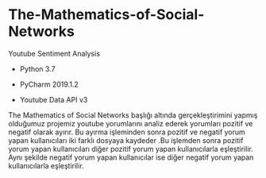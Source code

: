 # The-Mathematics-of-Social-Networks
Youtube Sentiment Analysis

+ Python 3.7

+ PyCharm 2019.1.2

+ Youtube Data API v3

The Mathematics of Social Networks başlığı altında gerçekleştirimini yapmış olduğumuz projemiz youtube yorumlarını analiz ederek yorumları pozitif ve negatif olarak ayırır. Bu ayırma işleminden sonra pozitif ve negatif yorum yapan kullanıcıları iki farklı dosyaya kaydeder .Bu işlemden sonra pozitif yorum yapan kullanıcıları diğer pozitif yorum yapan kullanıcılarla eşleştirilir. Aynı şekilde negatif yorum yapan kullanıcılar ise diğer negatif yorum yapan kullanıcılarla eşleştirilir.
